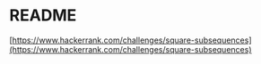 # README

[https://www.hackerrank.com/challenges/square-subsequences](https://www.hackerrank.com/challenges/square-subsequences)
